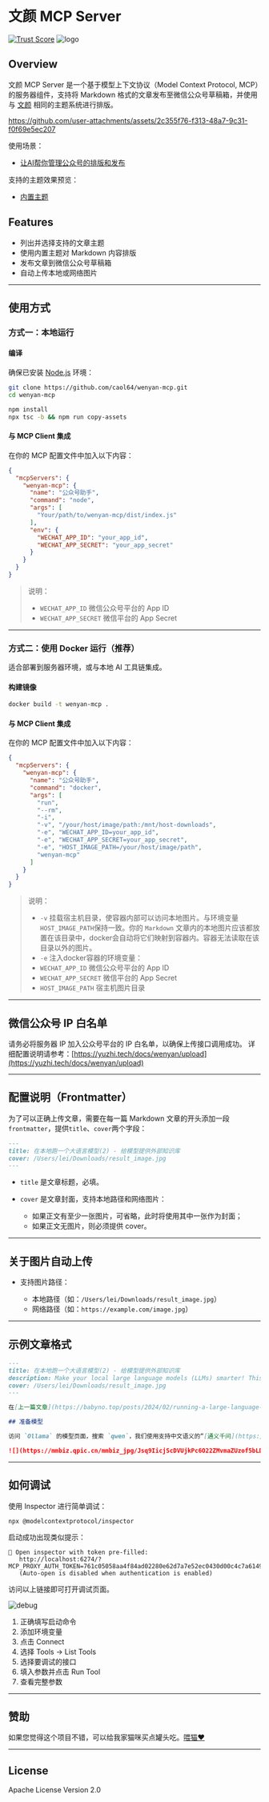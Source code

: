 # 文颜 MCP Server

[![Trust Score](https://archestra.ai/mcp-catalog/api/badge/quality/caol64/wenyan-mcp)](https://archestra.ai/mcp-catalog/caol64__wenyan-mcp)
![logo](data/wenyan-mcp.png)

## Overview

文颜 MCP Server 是一个基于模型上下文协议（Model Context Protocol, MCP）的服务器组件，支持将 Markdown 格式的文章发布至微信公众号草稿箱，并使用与 [文颜](https://yuzhi.tech/wenyan) 相同的主题系统进行排版。

https://github.com/user-attachments/assets/2c355f76-f313-48a7-9c31-f0f69e5ec207

使用场景：

- [让AI帮你管理公众号的排版和发布](https://babyno.top/posts/2025/06/let-ai-help-you-manage-your-gzh-layout-and-publishing/)

支持的主题效果预览：

- [内置主题](https://yuzhi.tech/docs/wenyan/theme)

## Features

- 列出并选择支持的文章主题
- 使用内置主题对 Markdown 内容排版
- 发布文章到微信公众号草稿箱
- 自动上传本地或网络图片

---

## 使用方式

### 方式一：本地运行

#### 编译

确保已安装 [Node.js](https://nodejs.org/) 环境：

```bash
git clone https://github.com/caol64/wenyan-mcp.git
cd wenyan-mcp

npm install
npx tsc -b && npm run copy-assets
```

#### 与 MCP Client 集成

在你的 MCP 配置文件中加入以下内容：

```json
{
  "mcpServers": {
    "wenyan-mcp": {
      "name": "公众号助手",
      "command": "node",
      "args": [
        "Your/path/to/wenyan-mcp/dist/index.js"
      ],
      "env": {
        "WECHAT_APP_ID": "your_app_id",
        "WECHAT_APP_SECRET": "your_app_secret"
      }
    }
  }
}
```

> 说明：
>
> * `WECHAT_APP_ID` 微信公众号平台的 App ID
> * `WECHAT_APP_SECRET` 微信平台的 App Secret

---

### 方式二：使用 Docker 运行（推荐）

适合部署到服务器环境，或与本地 AI 工具链集成。

#### 构建镜像

```bash
docker build -t wenyan-mcp .
```

#### 与 MCP Client 集成

在你的 MCP 配置文件中加入以下内容：

```json
{
  "mcpServers": {
    "wenyan-mcp": {
      "name": "公众号助手",
      "command": "docker",
      "args": [
        "run",
        "--rm",
        "-i",
        "-v", "/your/host/image/path:/mnt/host-downloads",
        "-e", "WECHAT_APP_ID=your_app_id",
        "-e", "WECHAT_APP_SECRET=your_app_secret",
        "-e", "HOST_IMAGE_PATH=/your/host/image/path",
        "wenyan-mcp"
      ]
    }
  }
}
```

> 说明：
>
> * `-v` 挂载宿主机目录，使容器内部可以访问本地图片。与环境变量`HOST_IMAGE_PATH`保持一致。你的 `Markdown` 文章内的本地图片应该都放置在该目录中，docker会自动将它们映射到容器内。容器无法读取在该目录以外的图片。
> * `-e` 注入docker容器的环境变量：
> * `WECHAT_APP_ID` 微信公众号平台的 App ID
> * `WECHAT_APP_SECRET` 微信平台的 App Secret
> * `HOST_IMAGE_PATH` 宿主机图片目录

---

## 微信公众号 IP 白名单

请务必将服务器 IP 加入公众号平台的 IP 白名单，以确保上传接口调用成功。
详细配置说明请参考：[https://yuzhi.tech/docs/wenyan/upload](https://yuzhi.tech/docs/wenyan/upload)

---

## 配置说明（Frontmatter）

为了可以正确上传文章，需要在每一篇 Markdown 文章的开头添加一段`frontmatter`，提供`title`、`cover`两个字段：

```md
---
title: 在本地跑一个大语言模型(2) - 给模型提供外部知识库
cover: /Users/lei/Downloads/result_image.jpg
---
```

* `title` 是文章标题，必填。
* `cover` 是文章封面，支持本地路径和网络图片：

  * 如果正文有至少一张图片，可省略，此时将使用其中一张作为封面；
  * 如果正文无图片，则必须提供 cover。

---

## 关于图片自动上传

* 支持图片路径：

  * 本地路径（如：`/Users/lei/Downloads/result_image.jpg`）
  * 网络路径（如：`https://example.com/image.jpg`）

---

## 示例文章格式

```md
---
title: 在本地跑一个大语言模型(2) - 给模型提供外部知识库
description: Make your local large language models (LLMs) smarter! This guide shows how to use LangChain and RAG to let them retrieve data from external knowledge bases, improving answer accuracy.
cover: /Users/lei/Downloads/result_image.jpg
---

在[上一篇文章](https://babyno.top/posts/2024/02/running-a-large-language-model-locally/)中，我们展示了如何在本地运行大型语言模型。本篇将介绍如何让模型从外部知识库中检索定制数据，提升答题准确率，让它看起来更“智能”。

## 准备模型

访问 `Ollama` 的模型页面，搜索 `qwen`，我们使用支持中文语义的“[通义千问](https://ollama.com/library/qwen:7b)”模型进行实验。

![](https://mmbiz.qpic.cn/mmbiz_jpg/Jsq9IicjScDVUjkPc6O22ZMvmaZUzof5bLDjMyLg2HeAXd0icTvlqtL7oiarSlOicTtiaiacIxpVOV1EeMKl96PhRPPw/640?wx_fmt=jpeg)
```

---

## 如何调试

使用 Inspector 进行简单调试：

```
npx @modelcontextprotocol/inspector
```

启动成功出现类似提示：

```
🔗 Open inspector with token pre-filled:
   http://localhost:6274/?MCP_PROXY_AUTH_TOKEN=761c05058aa4f84ad02280e62d7a7e52ec0430d00c4c7a61492cca59f9eac299
   (Auto-open is disabled when authentication is enabled)
```

访问以上链接即可打开调试页面。

![debug](data/1.jpg)

1. 正确填写启动命令
2. 添加环境变量
3. 点击 Connect
4. 选择 Tools -> List Tools
5. 选择要调试的接口
6. 填入参数并点击 Run Tool
7. 查看完整参数

---

## 赞助

如果您觉得这个项目不错，可以给我家猫咪买点罐头吃。[喂猫❤️](https://yuzhi.tech/sponsor)

---

## License

Apache License Version 2.0

